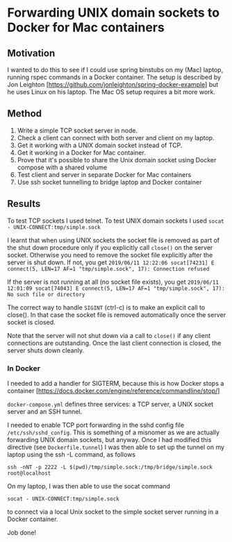 # Forwarding UNIX domain sockets to Docker for Mac containers

## Motivation
I wanted to do this to see if I could use spring binstubs on my (Mac) laptop, running rspec commands in a Docker container. The setup is described by Jon Leighton [https://github.com/jonleighton/spring-docker-example] but he uses Linux on his laptop. The Mac OS setup requires a bit more work.

## Method
1. Write a simple TCP socket server in node.
2. Check a client can connect with both server and client on my laptop.
3. Get it working with a UNIX domain socket instead of TCP.
4. Get it working in a Docker for Mac container.
5. Prove that it's possible to share the Unix domain socket using Docker compose with a shared volume
6. Test client and server in separate Docker for Mac containers
8. Use ssh socket tunnelling to bridge laptop and Docker container

## Results
To test TCP sockets I used telnet. To test UNIX domain sockets I used
```socat - UNIX-CONNECT:tmp/simple.sock```

I learnt that when using UNIX sockets the socket file is removed as part of the shut down procedure only if you explicitly call ```close()``` on the server socket. Otherwise you need to remove the socket file explicitly after the server is shut down. If not, you get
```2019/06/11 12:22:06 socat[74231] E connect(5, LEN=17 AF=1 "tmp/simple.sock", 17): Connection refused```

If the server is not running at all (no socket file exists), you get
```2019/06/11 12:01:09 socat[74043] E connect(5, LEN=17 AF=1 "tmp/simple.sock", 17): No such file or directory```

The correct way to handle ```SIGINT``` (ctrl-c) is to make an explicit call to close(). In that case the socket file is removed automatically once the server socket is closed.

Note that the server will not shut down via a call to ```close()``` if any client connections are outstanding. Once the last client connection is closed, the server shuts down cleanly.

### In Docker
I needed to add a handler for SIGTERM, because this is how Docker stops a container [https://docs.docker.com/engine/reference/commandline/stop/]

```docker-compose.yml``` defines three services: a TCP server, a UNIX socket server and an SSH tunnel.

I needed to enable TCP port forwarding in the sshd config file ```/etc/ssh/sshd_config```. This is something of a misnomer as we are actually forwarding UNIX domain sockets, but anyway. Once I had modified this directive (see ```Dockerfile.tunnel```) I was then able to set up the tunnel on my laptop using the ssh -L command, as follows

```ssh -nNT -p 2222 -L $(pwd)/tmp/simple.sock:/tmp/bridge/simple.sock root@localhost```

On my laptop, I was then able to use the socat command

```socat - UNIX-CONNECT:tmp/simple.sock```

to connect via a local Unix socket to the simple socket server running in a Docker container.

Job done!







